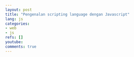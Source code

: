 ```yaml
---
layout: post
title: "Pengenalan scripting language dengan Javascript"
lang: js
categories:
- web
- js
refs: []
youtube: 
comments: true
---
```


